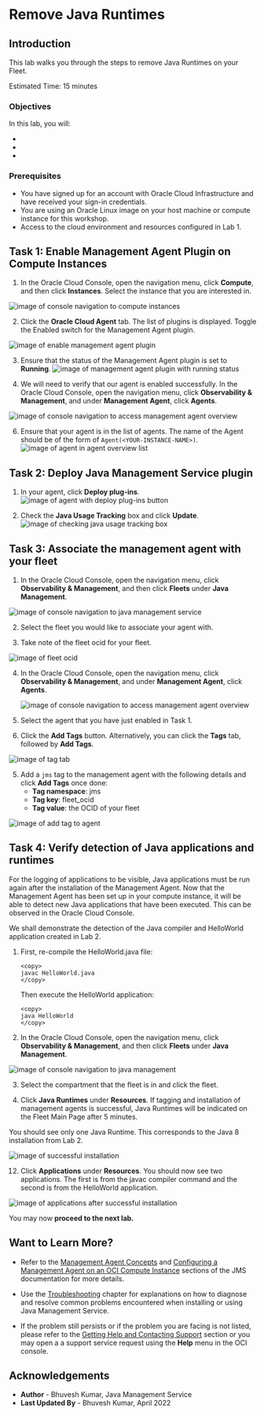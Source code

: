 # Remove Java Runtimes

## Introduction

This lab walks you through the steps to remove Java Runtimes on your Fleet.

Estimated Time: 15 minutes

### Objectives

In this lab, you will:

*
*
*

### Prerequisites

* You have signed up for an account with Oracle Cloud Infrastructure and have received your sign-in credentials.
* You are using an Oracle Linux image on your host machine or compute instance for this workshop.
* Access to the cloud environment and resources configured in Lab 1.

## Task 1: Enable Management Agent Plugin on Compute Instances

1. In the Oracle Cloud Console, open the navigation menu, click **Compute**, and then click **Instances**.
Select the instance that you are interested in.

  ![image of console navigation to compute instances](/../images/console-navigation-instance.png)

2. Click the **Oracle Cloud Agent** tab. The list of plugins is displayed. Toggle the Enabled switch for the Management Agent plugin.

  ![image of enable management agent plugin](/../images/enable-management-agent-plugin.png)

3. Ensure that the status of the Management Agent plugin is set to **Running**.
  ![image of management agent plugin with running status](/../images/management-agent-plugin-running.png)

5. We will need to verify that our agent is enabled successfully. In the Oracle Cloud Console, open the navigation menu, click **Observability & Management**, and under **Management Agent**, click **Agents**.

  ![image of console navigation to access management agent overview](/../images/management-agent-overview.png)

6. Ensure that your agent is in the list of agents. The name of the Agent should be of the form of  `Agent(<YOUR-INSTANCE-NAME>)`.
  ![image of agent in agent overview list](/../images/agent-overview-list.png)


## Task 2: Deploy Java Management Service plugin
1. In your agent, click **Deploy plug-ins**.
  ![image of agent with deploy plug-ins button](/../images/agent-deploy-plugins.png)

2. Check the **Java Usage Tracking** box and click **Update**.
  ![image of checking java usage tracking box](/../images/agent-check-java-usage-tracking.png)

## Task 3: Associate the management agent with your fleet

1. In the Oracle Cloud Console, open the navigation menu, click **Observability & Management**, and then click **Fleets** under **Java Management**.

  ![image of console navigation to java management service](/../images/console-navigation-jms.png)

2. Select the fleet you would like to associate your agent with.

3. Take note of the fleet ocid for your fleet.

  ![image of fleet ocid](/../images/check-fleet-ocid.png)

4. In the Oracle Cloud Console, open the navigation menu, click **Observability & Management**, and under **Management Agent**, click **Agents**.

    ![image of console navigation to access management agent overview](/../images/management-agent-overview.png)

5. Select the agent that you have just enabled in Task 1.

4. Click the **Add Tags** button. Alternatively, you can click the **Tags** tab, followed by **Add Tags**.

  ![image of tag tab](/../images/agent-tags.png)

5. Add a `jms` tag to the management agent with the following details and click **Add Tags** once done:
    * **Tag namespace**: jms
    * **Tag key**: fleet_ocid
    * **Tag value**: the OCID of your fleet

  ![image of add tag to agent](/../images/add-agent-tag.png)


## Task 4: Verify detection of Java applications and runtimes
For the logging of applications to be visible, Java applications must be run again after the installation of the Management Agent. Now that the Management Agent has been set up in your compute instance, it will be able to detect new Java applications that have been executed. This can be observed in the Oracle Cloud Console.

We shall demonstrate the detection of the Java compiler and HelloWorld application created in Lab 2.
1. First, re-compile the HelloWorld.java file:

    ```
    <copy>
    javac HelloWorld.java
    </copy>
    ```

    Then execute the HelloWorld application:

    ```
    <copy>
    java HelloWorld
    </copy>
    ```

2. In the Oracle Cloud Console, open the navigation menu, click **Observability & Management**, and then click **Fleets** under **Java Management**.

  ![image of console navigation to java management](/../images/console-navigation-jms.png)

3. Select the compartment that the fleet is in and click the fleet.

4. Click **Java Runtimes** under **Resources**. If tagging and installation of management agents is successful, Java Runtimes will be indicated on the Fleet Main Page after 5 minutes.

  You should see only one Java Runtime. This corresponds to the Java 8 installation from Lab 2.

  ![image of successful installation](/../images/successful-installation.png)

12. Click **Applications** under **Resources**. You should now see two applications. The first is from the javac compiler command and the second is from the HelloWorld application.

  ![image of applications after successful installation](/../images/successful-installation-applications.png)

  You may now **proceed to the next lab.**

## Want to Learn More?
* Refer to the [Management Agent Concepts](https://docs.oracle.com/en-us/iaas/management-agents/doc/you-begin.html) and
[Configuring a Management Agent on an OCI Compute Instance](https://docs.oracle.com/en-us/iaas/jms/doc/agent-management.html) sections of the JMS documentation for more details.

* Use the [Troubleshooting](https://docs.oracle.com/en-us/iaas/jms/doc/troubleshooting.html#GUID-2D613C72-10F3-4905-A306-4F2673FB1CD3) chapter for explanations on how to diagnose and resolve common problems encountered when installing or using Java Management Service.

* If the problem still persists or if the problem you are facing is not listed, please refer to the [Getting Help and Contacting Support](https://docs.oracle.com/en-us/iaas/Content/GSG/Tasks/contactingsupport.htm) section or you may open a a support service request using the **Help** menu in the OCI console.

## Acknowledgements

* **Author** - Bhuvesh Kumar, Java Management Service
* **Last Updated By** - Bhuvesh Kumar, April 2022
